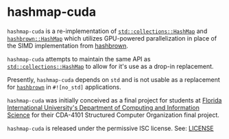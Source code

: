 # hashmap-cuda
`hashmap-cuda` is a re-implementation of [`std::collections::HashMap`][1]
and [`hashbrown::HashMap`][2] which utilizes GPU-powered
parallelization in place of the SIMD implementation from [hashbrown][3].

`hashmap-cuda` attempts to maintain the same API as
[`std::collections::HashMap`][1] to allow for it's use as a drop-in
replacement.

Presently, `hashmap-cuda` depends on `std` and is not usable as a
replacement for [`hashbrown`][3] in `#![no_std]` applications.

`hashmap-cuda` was initially conceived as a final project for students
at [Florida International University's Department of Computing and
Information Science](https://www.cis.fiu.edu/) for their CDA-4101
Structured Computer Organization final project.

`hashmap-cuda` is released under the permissive ISC license.
See: [LICENSE](./LICENSE)

[1]: https://doc.rust-lang.org/src/std/collections/hash/map.rs.html
[2]: https://docs.rs/hashbrown/0.6.3/hashbrown/struct.HashMap.html
[3]: https://docs.rs/hashbrown/0.6.3/hashbrown/struct.HashMap.html
